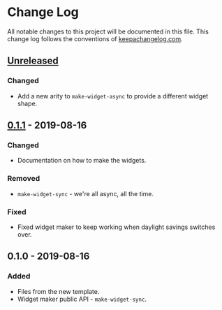 # Change Log
All notable changes to this project will be documented in this file. This change log follows the conventions of [keepachangelog.com](http://keepachangelog.com/).

## [Unreleased]
### Changed
- Add a new arity to `make-widget-async` to provide a different widget shape.

## [0.1.1] - 2019-08-16
### Changed
- Documentation on how to make the widgets.

### Removed
- `make-widget-sync` - we're all async, all the time.

### Fixed
- Fixed widget maker to keep working when daylight savings switches over.

## 0.1.0 - 2019-08-16
### Added
- Files from the new template.
- Widget maker public API - `make-widget-sync`.

[Unreleased]: https://github.com/your-name/http-auth/compare/0.1.1...HEAD
[0.1.1]: https://github.com/your-name/http-auth/compare/0.1.0...0.1.1
